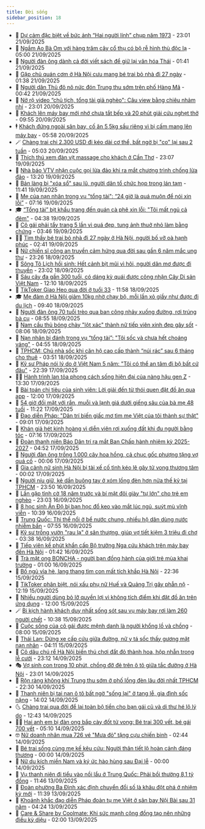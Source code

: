 ```yaml
---
title: Đời sống
sidebar_position: 18
---
```


<!-- dantri-doi-song:START -->
- 🥳 [Dự cảm đặc biệt về bức ảnh “Hai người lính” chụp năm 1973](https://dantri.com.vn/doi-song/du-cam-dac-biet-ve-buc-anh-hai-nguoi-linh-chup-nam-1973-20250918100719405.htm) - 23:01 21/09/2025
- 🌁 [Ngắm Ao Bà Om với hàng trăm cây cổ thụ có bộ rễ hình thù độc lạ](https://dantri.com.vn/doi-song/ngam-ao-ba-om-voi-hang-tram-cay-co-thu-co-bo-re-hinh-thu-doc-la-20250903123143429.htm) - 05:00 21/09/2025
- 👀 [Người đàn ông dành cả đời viết sách để giữ lại văn hóa Thái](https://dantri.com.vn/doi-song/nguoi-dan-ong-danh-ca-doi-viet-sach-de-giu-lai-van-hoa-thai-20250917212726118.htm) - 01:41 21/09/2025
- 🐻 [Gặp chủ quán cơm ở Hà Nội cưu mang bé trai bỏ nhà đi 27 ngày](https://dantri.com.vn/doi-song/gap-chu-quan-com-o-ha-noi-cuu-mang-be-trai-bo-nha-di-27-ngay-20250920092217394.htm) - 01:38 21/09/2025
- 🦅 [Người dân Thủ đô nô nức đón Trung thu sớm trên phố Hàng Mã](https://dantri.com.vn/doi-song/nguoi-dan-thu-do-no-nuc-don-trung-thu-som-tren-pho-hang-ma-20250920122714360.htm) - 00:42 21/09/2025
- 🦩 [Nở rộ video “chủ tịch, tổng tài giả nghèo&quot;: Câu view bằng chiêu nhảm nhí](https://dantri.com.vn/doi-song/no-ro-video-chu-tich-tong-tai-gia-ngheo-cau-view-bang-chieu-nham-nhi-20250919204717716.htm) - 23:01 20/09/2025
- 🦏 [Khách lên máy bay mới nhớ chưa tắt bếp và 20 phút giải cứu nghẹt thở](https://dantri.com.vn/doi-song/khach-len-may-bay-moi-nho-chua-tat-bep-va-20-phut-giai-cuu-nghet-tho-20250920160537594.htm) - 09:55 20/09/2025
- 🕴 [Khách đứng ngoài sân bay, cố ăn 5,5kg sầu riêng vì bị cấm mang lên máy bay](https://dantri.com.vn/doi-song/khach-dung-ngoai-san-bay-co-an-55kg-sau-rieng-vi-bi-cam-mang-len-may-bay-20250920122454647.htm) - 05:58 20/09/2025
- 🪄 [Chàng trai chi 2.300 USD đi kéo dài cơ thể, bất ngờ bị &quot;co&quot; lại sau 2 tuần](https://dantri.com.vn/doi-song/chang-trai-chi-2300-usd-di-keo-dai-co-the-bat-ngo-bi-co-lai-sau-2-tuan-20250920103527663.htm) - 05:03 20/09/2025
- 🚦 [Thích thú xem đàn vịt massage cho khách ở Cần Thơ](https://dantri.com.vn/doi-song/thich-thu-xem-dan-vit-massage-cho-khach-o-can-tho-20250918130747125.htm) - 23:07 19/09/2025
- 🤔 [Nhà báo VTV nhận cuộc gọi lừa đảo khi ra mắt chương trình chống lừa đảo](https://dantri.com.vn/doi-song/nha-bao-vtv-nhan-cuoc-goi-lua-dao-khi-ra-mat-chuong-trinh-chong-lua-dao-20250919191431106.htm) - 13:20 19/09/2025
- 🚦 [Bản làng bị &quot;xóa sổ&quot; sau lũ, người dân tổ chức họp trong lán tạm](https://dantri.com.vn/doi-song/ban-lang-bi-xoa-so-sau-lu-nguoi-dan-to-chuc-hop-trong-lan-tam-20250919162205644.htm) - 11:41 19/09/2025
- 🐎 [Mẹ của nạn nhân trong vụ &quot;tổng tài&quot;: “24 giờ là quá muộn để nói xin lỗi”](https://dantri.com.vn/doi-song/me-cua-nan-nhan-trong-vu-tong-tai-24-gio-la-qua-muon-de-noi-xin-loi-20250919133929685.htm) - 07:16 19/09/2025
- 🎓 [“Tổng tài” bịt khẩu trang đến quán cà phê xin lỗi: &quot;Tôi mất ngủ cả đêm&quot;](https://dantri.com.vn/doi-song/tong-tai-bit-khau-trang-den-quan-ca-phe-xin-loi-toi-mat-ngu-ca-dem-20250919113252170.htm) - 04:38 19/09/2025
- 🐘 [Cô gái phải tẩy trang 5 lần vì quá đẹp, tung ảnh thuở nhỏ làm bằng chứng](https://dantri.com.vn/doi-song/co-gai-phai-tay-trang-5-lan-vi-qua-dep-tung-anh-thuo-nho-lam-bang-chung-20250918150347493.htm) - 03:46 19/09/2025
- 🧑‍🏫 [Tìm thấy bé trai bỏ nhà đi 27 ngày ở Hà Nội, người bố vỡ oà hạnh phúc](https://dantri.com.vn/doi-song/tim-thay-be-trai-bo-nha-di-27-ngay-o-ha-noi-nguoi-bo-vo-oa-hanh-phuc-20250918222401052.htm) - 02:41 19/09/2025
- 🦒 [Nữ chiến sĩ công an truyền cảm hứng qua đời sau gần 6 năm mắc ung thư](https://dantri.com.vn/doi-song/nu-chien-si-cong-an-truyen-cam-hung-qua-doi-sau-gan-6-nam-mac-ung-thu-20250918220142462.htm) - 23:26 18/09/2025
- 🧰 [Sông Tô Lịch hồi sinh: Hết cảnh bịt mũi vì hôi, người dân mơ được đi thuyền](https://dantri.com.vn/doi-song/song-to-lich-hoi-sinh-het-canh-bit-mui-vi-hoi-nguoi-dan-mo-duoc-di-thuyen-20250917181820994.htm) - 23:02 18/09/2025
- 🧐 [Sáu cây đa gần 300 tuổi, có dáng kỳ quái được công nhận Cây Di sản Việt Nam](https://dantri.com.vn/doi-song/sau-cay-da-gan-300-tuoi-co-dang-ky-quai-duoc-cong-nhan-cay-di-san-viet-nam-20250918182337621.htm) - 12:10 18/09/2025
- 🌮 [TikToker Giao Heo qua đời ở tuổi 33](https://dantri.com.vn/doi-song/tiktoker-giao-heo-qua-doi-o-tuoi-33-20250918182249064.htm) - 11:58 18/09/2025
- 🎓 [Mẹ đảm ở Hà Nội giảm 10kg nhờ chạy bộ, mỗi lần xỏ giầy như được đi du lịch](https://dantri.com.vn/doi-song/me-dam-o-ha-noi-giam-10kg-nho-chay-bo-moi-lan-xo-giay-nhu-duoc-di-du-lich-20250918160546621.htm) - 09:40 18/09/2025
- 🚀 [Người đàn ông 70 tuổi trèo qua ban công nhảy xuống đường, rơi trúng bà cụ](https://dantri.com.vn/doi-song/nguoi-dan-ong-70-tuoi-treo-qua-ban-cong-nhay-xuong-duong-roi-trung-ba-cu-20250918110909751.htm) - 08:55 18/09/2025
- 🤖 [Nam cầu thủ bóng chày &quot;lột xác&quot; thành nữ tiếp viên xinh đẹp gây sốt](https://dantri.com.vn/doi-song/nam-cau-thu-bong-chay-lot-xac-thanh-nu-tiep-vien-xinh-dep-gay-sot-20250918145445498.htm) - 08:06 18/09/2025
- 🤩 [Nạn nhân bị đánh trong vụ “tổng tài”: &quot;Tôi sốc và chưa hết choáng váng&quot;](https://dantri.com.vn/doi-song/nan-nhan-bi-danh-trong-vu-tong-tai-toi-soc-va-chua-het-choang-vang-20250918113124151.htm) - 04:55 18/09/2025
- 👹 [TPHCM: Chủ nhà sốc khi căn hộ cao cấp thành “núi rác” sau 6 tháng cho thuê](https://dantri.com.vn/doi-song/tphcm-chu-nha-soc-khi-can-ho-cao-cap-thanh-nui-rac-sau-6-thang-cho-thue-20250918104101607.htm) - 03:51 18/09/2025
- 🦩 [Kỹ sư Pháp nói lý do ở Việt Nam 5 năm: &quot;Tôi có thể an tâm đi bộ bất cứ đâu&quot;](https://dantri.com.vn/doi-song/ky-su-phap-noi-ly-do-o-viet-nam-5-nam-toi-co-the-an-tam-di-bo-bat-cu-dau-20250917193153339.htm) - 22:39 17/09/2025
- 🧑‍🏫 [Hành trình lan tỏa phong cách sống hiện đại của nàng hậu gen Z](https://dantri.com.vn/doi-song/hanh-trinh-lan-toa-phong-cach-song-hien-dai-cua-nang-hau-gen-z-20250917195302187.htm) - 13:30 17/09/2025
- 🌈 [Bài toán chi tiêu của sinh viên: Lời giải đến từ thói quen đặt đồ ăn qua app](https://dantri.com.vn/doi-song/bai-toan-chi-tieu-cua-sinh-vien-loi-giai-den-tu-thoi-quen-dat-do-an-qua-app-20250917164237129.htm) - 12:00 17/09/2025
- 💃 [54 giờ đối mặt với rắn, muỗi và lạnh giá dưới giếng sâu của bà mẹ 48 tuổi](https://dantri.com.vn/doi-song/54-gio-doi-mat-voi-ran-muoi-va-lanh-gia-duoi-gieng-sau-cua-ba-me-48-tuoi-20250917150802583.htm) - 11:22 17/09/2025
- 💂 [Đạo diễn Pháp: &quot;Dân trí biến giấc mơ tìm mẹ Việt của tôi thành sự thật&quot;](https://dantri.com.vn/doi-song/dao-dien-phap-dan-tri-bien-giac-mo-tim-me-viet-cua-toi-thanh-su-that-20250917143150025.htm) - 09:01 17/09/2025
- 🦏 [Khán giả hét kinh hoàng vì diễn viên rơi xuống đất khi đu người bằng tóc](https://dantri.com.vn/doi-song/khan-gia-het-kinh-hoang-vi-dien-vien-roi-xuong-dat-khi-du-nguoi-bang-toc-20250917141037957.htm) - 07:16 17/09/2025
- 🤡 [Đoàn thanh niên Báo Dân trí ra mắt Ban Chấp hành nhiệm kỳ 2025-2027](https://dantri.com.vn/doi-song/doan-thanh-nien-bao-dan-tri-ra-mat-ban-chap-hanh-nhiem-ky-2025-2027-20250915180714567.htm) - 04:52 17/09/2025
- 🫶 [Người đàn ông trồng 1.000 cây hoa hồng, cả chục gốc phượng tặng vợ quá cố](https://dantri.com.vn/doi-song/nguoi-dan-ong-trong-1000-cay-hoa-hong-ca-chuc-goc-phuong-tang-vo-qua-co-20250916200013173.htm) - 00:06 17/09/2025
- 💪 [Gia cảnh nữ sinh Hà Nội bị tài xế cố tình kéo lê gây tử vong thương tâm](https://dantri.com.vn/doi-song/gia-canh-nu-sinh-ha-noi-bi-tai-xe-co-tinh-keo-le-gay-tu-vong-thuong-tam-20250916235050723.htm) - 00:02 17/09/2025
- 🦅 [Người níu giữ, kẻ dần buông tay ở xóm lồng đèn hơn nửa thế kỷ tại TPHCM](https://dantri.com.vn/doi-song/nguoi-niu-giu-ke-dan-buong-tay-o-xom-long-den-hon-nua-the-ky-tai-tphcm-20250916225709990.htm) - 23:50 16/09/2025
- 🧠 [Lần gặp tình cờ 18 năm trước và bí mật đôi giày &quot;tự lớn&quot; cho trẻ em nghèo](https://dantri.com.vn/doi-song/lan-gap-tinh-co-18-nam-truoc-va-bi-mat-doi-giay-tu-lon-cho-tre-em-ngheo-20250916083733432.htm) - 23:03 16/09/2025
- 🦅 [8 học sinh Ấn Độ bị bạn học đổ keo vào mắt lúc ngủ, suýt mù vĩnh viễn](https://dantri.com.vn/doi-song/8-hoc-sinh-an-do-bi-ban-hoc-do-keo-vao-mat-luc-ngu-suyt-mu-vinh-vien-20250915163719196.htm) - 10:39 16/09/2025
- 💪 [Trung Quốc: Thi thể nổi ở bể nước chung, nhiều hộ dân dùng nước nhiễm bẩn](https://dantri.com.vn/doi-song/trung-quoc-thi-the-noi-o-be-nuoc-chung-nhieu-ho-dan-dung-nuoc-nhiem-ban-20250916105235315.htm) - 07:55 16/09/2025
- 🧐 [Kỹ sư trồng vườn &quot;rau lạ&quot; ở sân thượng, giúp vợ tiết kiệm 3 triệu đi chợ](https://dantri.com.vn/doi-song/ky-su-trong-vuon-rau-la-o-san-thuong-giup-vo-tiet-kiem-3-trieu-di-cho-20250913214642656.htm) - 03:38 16/09/2025
- 👀 [Tiếp viên kể phút khẩn cấp Bộ trưởng Nga cứu khách trên máy bay đến Hà Nội](https://dantri.com.vn/doi-song/tiep-vien-ke-phut-khan-cap-bo-truong-nga-cuu-khach-tren-may-bay-den-ha-noi-20250915222800578.htm) - 01:42 16/09/2025
- 🎉 [Trà mật ong BONCHA - người bạn đồng hành của giới trẻ mùa khai trường](https://dantri.com.vn/doi-song/tra-mat-ong-boncha-nguoi-ban-dong-hanh-cua-gioi-tre-mua-khai-truong-20250915173504641.htm) - 01:00 16/09/2025
- 💂 [Bố ngủ vỉa hè, lang thang tìm con mất tích khắp Hà Nội](https://dantri.com.vn/doi-song/bo-ngu-via-he-lang-thang-tim-con-mat-tich-khap-ha-noi-20250915102525266.htm) - 22:36 15/09/2025
- 🚀 [TikToker phân biệt, nói xấu phụ nữ Huế và Quảng Trị gây phẫn nộ](https://dantri.com.vn/doi-song/tiktoker-phan-biet-noi-xau-phu-nu-hue-va-quang-tri-gay-phan-no-20250915161605134.htm) - 12:19 15/09/2025
- 👹 [Nhiều người dùng bỏ lỡ quyền lợi vì không tích điểm khi đặt đồ ăn trên ứng dụng](https://dantri.com.vn/doi-song/nhieu-nguoi-dung-bo-lo-quyen-loi-vi-khong-tich-diem-khi-dat-do-an-tren-ung-dung-20250915172149651.htm) - 12:00 15/09/2025
- 🪄 [Bi kịch hành khách duy nhất sống sót sau vụ máy bay rơi làm 260 người chết](https://dantri.com.vn/doi-song/bi-kich-hanh-khach-duy-nhat-song-sot-sau-vu-may-bay-roi-lam-260-nguoi-chet-20250915163104913.htm) - 10:38 15/09/2025
- 🌁 [Cuộc sống của cô gái được mệnh danh là người khổng lồ và chồng](https://dantri.com.vn/doi-song/cuoc-song-cua-co-gai-duoc-menh-danh-la-nguoi-khong-lo-va-chong-20250915142839121.htm) - 08:00 15/09/2025
- 🌋 [Thái Lan: Dừng xe cấp cứu giữa đường, nữ y tá sốc thấy gương mặt nạn nhân](https://dantri.com.vn/doi-song/thai-lan-dung-xe-cap-cuu-giua-duong-nu-y-ta-soc-thay-guong-mat-nan-nhan-20250915110153158.htm) - 04:11 15/09/2025
- 🦆 [Cô dâu chú rể Hà Nội biến thú chơi đắt đỏ thành hoa, hộp nhẫn trong lễ cưới](https://dantri.com.vn/doi-song/co-dau-chu-re-ha-noi-bien-thu-choi-dat-do-thanh-hoa-hop-nhan-trong-le-cuoi-20250912015440285.htm) - 23:12 14/09/2025
- 🎭 [Vợ sinh con trong 10 phút, chồng đỡ đẻ trên ô tô giữa tắc đường ở Hà Nội](https://dantri.com.vn/doi-song/vo-sinh-con-trong-10-phut-chong-do-de-tren-o-to-giua-tac-duong-o-ha-noi-20250914204448737.htm) - 23:01 14/09/2025
- 🤡 [Rộn ràng không khí Trung thu sớm ở phố lồng đèn lâu đời nhất TPHCM](https://dantri.com.vn/doi-song/ron-rang-khong-khi-trung-thu-som-o-pho-long-den-lau-doi-nhat-tphcm-20250914223250480.htm) - 22:30 14/09/2025
- 🦩 [Thanh niên bị tai nạn ô tô bất ngờ &quot;sống lại&quot; ở tang lễ, gia đình sốc nặng](https://dantri.com.vn/doi-song/thanh-nien-bi-tai-nan-o-to-bat-ngo-song-lai-o-tang-le-gia-dinh-soc-nang-20250914203902511.htm) - 14:02 14/09/2025
- 🌜 [Chàng trai qua đời để lại toàn bộ tiền cho bạn gái cũ và di thư hé lộ lý do](https://dantri.com.vn/doi-song/chang-trai-qua-doi-de-lai-toan-bo-tien-cho-ban-gai-cu-va-di-thu-he-lo-ly-do-20250914192744436.htm) - 12:43 14/09/2025
- 🧑‍🏫 [Hai anh em bị đàn ong bắp cày đốt tử vong: Bé trai 300 vết, bé gái 700 vết](https://dantri.com.vn/doi-song/hai-anh-em-bi-dan-ong-bap-cay-dot-tu-vong-be-trai-300-vet-be-gai-700-vet-20250914114432536.htm) - 05:10 14/09/2025
- 🤓 [Nữ doanh nhân mua 726 vé &quot;Mưa đỏ” tặng cựu chiến binh](https://dantri.com.vn/doi-song/nu-doanh-nhan-mua-726-ve-mua-do-tang-cuu-chien-binh-20250913181312887.htm) - 02:44 14/09/2025
- 🤗 [Bé trai sống cùng mẹ kế kêu cứu: Người thân tiết lộ hoàn cảnh đáng thương](https://dantri.com.vn/doi-song/be-trai-song-cung-me-ke-keu-cuu-nguoi-than-tiet-lo-hoan-canh-dang-thuong-20250913192147949.htm) - 00:00 14/09/2025
- 🦒 [Nữ du kích miền Nam và ký ức hào hùng sau Đại lễ](https://dantri.com.vn/doi-song/nu-du-kich-mien-nam-va-ky-uc-hao-hung-sau-dai-le-20250913100836640.htm) - 00:00 14/09/2025
- 💂 [Vụ thanh niên đi tiểu vào nồi lẩu ở Trung Quốc: Phải bồi thường 8,1 tỷ đồng](https://dantri.com.vn/doi-song/vu-thanh-nien-di-tieu-vao-noi-lau-o-trung-quoc-phai-boi-thuong-81-ty-dong-20250913155155655.htm) - 11:46 13/09/2025
- 🚀 [Đoàn phường Ba Đình xác định chuyển đổi số là khâu đột phá ở nhiệm kỳ mới](https://dantri.com.vn/doi-song/doan-phuong-ba-dinh-xac-dinh-chuyen-doi-so-la-khau-dot-pha-o-nhiem-ky-moi-20250913180651034.htm) - 11:39 13/09/2025
- 🐲 [Khoảnh khắc đạo diễn Pháp đoàn tụ mẹ Việt ở sân bay Nội Bài sau 31 năm](https://dantri.com.vn/doi-song/khoanh-khac-dao-dien-phap-doan-tu-me-viet-o-san-bay-noi-bai-sau-31-nam-20250913103732438.htm) - 04:24 13/09/2025
- 🎡 [Care &amp; Share by Coolmate: Khi sức mạnh cộng đồng tạo nên những điều kỳ diệu](https://dantri.com.vn/doi-song/care-share-by-coolmate-khi-suc-manh-cong-dong-tao-nen-nhung-dieu-ky-dieu-20250912142433998.htm) - 02:00 13/09/2025<!-- dantri-doi-song:END -->
